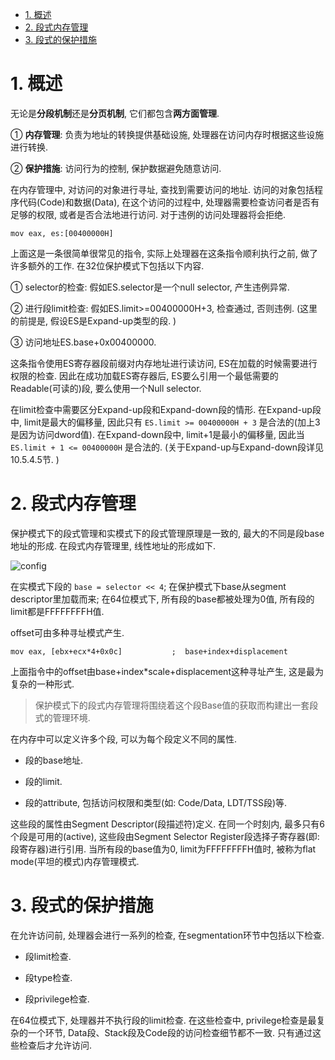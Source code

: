
<!-- @import "[TOC]" {cmd="toc" depthFrom=1 depthTo=6 orderedList=false} -->

<!-- code_chunk_output -->

- [1. 概述](#1-概述)
- [2. 段式内存管理](#2-段式内存管理)
- [3. 段式的保护措施](#3-段式的保护措施)

<!-- /code_chunk_output -->

# 1. 概述

无论是**分段机制**还是**分页机制**, 它们都包含**两方面管理**.

① **内存管理**: 负责为地址的转换提供基础设施, 处理器在访问内存时根据这些设施进行转换.

② **保护措施**: 访问行为的控制, 保护数据避免随意访问.

在内存管理中, 对访问的对象进行寻址, 查找到需要访问的地址. 访问的对象包括程序代码(Code)和数据(Data), 在这个访问的过程中, 处理器需要检查访问者是否有足够的权限, 或者是否合法地进行访问. 对于违例的访问处理器将会拒绝.

```assembly
mov eax, es:[00400000H]
```

上面这是一条很简单很常见的指令, 实际上处理器在这条指令顺利执行之前, 做了许多额外的工作. 在32位保护模式下包括以下内容.

① selector的检查: 假如ES.selector是一个null selector, 产生违例异常.

② 进行段limit检查: 假如ES.limit>=00400000H+3, 检查通过, 否则违例. (这里的前提是, 假设ES是Expand-up类型的段. )

③ 访问地址ES.base+0x00400000.

这条指令使用ES寄存器段前缀对内存地址进行读访问, ES在加载的时候需要进行权限的检查. 因此在成功加载ES寄存器后, ES要么引用一个最低需要的Readable(可读的)段, 要么使用一个Null selector.

在limit检查中需要区分Expand-up段和Expand-down段的情形. 在Expand-up段中, limit是最大的偏移量, 因此只有 `ES.limit >= 00400000H + 3` 是合法的(加上3是因为访问dword值). 在Expand-down段中, limit+1是最小的偏移量, 因此当 `ES.limit + 1 <= 00400000H` 是合法的. (关于Expand-up与Expand-down段详见10.5.4.5节. )

# 2. 段式内存管理

保护模式下的段式管理和实模式下的段式管理原理是一致的, 最大的不同是段base地址的形成. 在段式内存管理里, 线性地址的形成如下.

![config](./images/4.png)

在实模式下段的 `base = selector << 4`; 在保护模式下base从segment descriptor里加载而来; 在64位模式下, 所有段的base都被处理为0值, 所有段的limit都是FFFFFFFFH值.

offset可由多种寻址模式产生.

```assembly
mov eax, [ebx+ecx*4+0x0c]           ;  base+index+displacement
```

上面指令中的offset由base+index*scale+displacement这种寻址产生, 这是最为复杂的一种形式.

>保护模式下的段式内存管理将围绕着这个段Base值的获取而构建出一套段式的管理环境.

在内存中可以定义许多个段, 可以为每个段定义不同的属性.

- 段的base地址.

- 段的limit.

- 段的attribute, 包括访问权限和类型(如: Code/Data, LDT/TSS段)等.

这些段的属性由Segment Descriptor(段描述符)定义. 在同一个时刻内, 最多只有6个段是可用的(active), 这些段由Segment Selector Register段选择子寄存器(即: 段寄存器)进行引用. 当所有段的base值为0, limit为FFFFFFFFH值时, 被称为flat mode(平坦的模式)内存管理模式.

# 3. 段式的保护措施

在允许访问前, 处理器会进行一系列的检查, 在segmentation环节中包括以下检查.

- 段limit检查.

- 段type检查.

- 段privilege检查.

在64位模式下, 处理器并不执行段的limit检查. 在这些检查中, privilege检查是最复杂的一个环节, Data段、Stack段及Code段的访问检查细节都不一致. 只有通过这些检查后才允许访问.